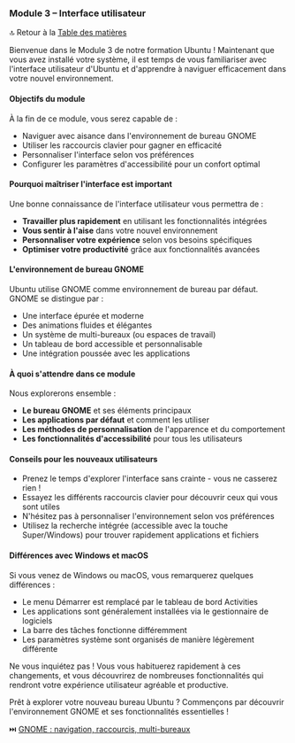 ### Module 3 – Interface utilisateur

🔝 Retour à la [Table des matières](#table-des-matières)

Bienvenue dans le Module 3 de notre formation Ubuntu ! Maintenant que vous avez installé votre système, il est temps de vous familiariser avec l'interface utilisateur d'Ubuntu et d'apprendre à naviguer efficacement dans votre nouvel environnement.

#### Objectifs du module

À la fin de ce module, vous serez capable de :
- Naviguer avec aisance dans l'environnement de bureau GNOME
- Utiliser les raccourcis clavier pour gagner en efficacité
- Personnaliser l'interface selon vos préférences
- Configurer les paramètres d'accessibilité pour un confort optimal

#### Pourquoi maîtriser l'interface est important

Une bonne connaissance de l'interface utilisateur vous permettra de :
- **Travailler plus rapidement** en utilisant les fonctionnalités intégrées
- **Vous sentir à l'aise** dans votre nouvel environnement
- **Personnaliser votre expérience** selon vos besoins spécifiques
- **Optimiser votre productivité** grâce aux fonctionnalités avancées

#### L'environnement de bureau GNOME

Ubuntu utilise GNOME comme environnement de bureau par défaut. GNOME se distingue par :
- Une interface épurée et moderne
- Des animations fluides et élégantes
- Un système de multi-bureaux (ou espaces de travail)
- Un tableau de bord accessible et personnalisable
- Une intégration poussée avec les applications

#### À quoi s'attendre dans ce module

Nous explorerons ensemble :
- **Le bureau GNOME** et ses éléments principaux
- **Les applications par défaut** et comment les utiliser
- **Les méthodes de personnalisation** de l'apparence et du comportement
- **Les fonctionnalités d'accessibilité** pour tous les utilisateurs

#### Conseils pour les nouveaux utilisateurs

- Prenez le temps d'explorer l'interface sans crainte - vous ne casserez rien !
- Essayez les différents raccourcis clavier pour découvrir ceux qui vous sont utiles
- N'hésitez pas à personnaliser l'environnement selon vos préférences
- Utilisez la recherche intégrée (accessible avec la touche Super/Windows) pour trouver rapidement applications et fichiers

#### Différences avec Windows et macOS

Si vous venez de Windows ou macOS, vous remarquerez quelques différences :
- Le menu Démarrer est remplacé par le tableau de bord Activities
- Les applications sont généralement installées via le gestionnaire de logiciels
- La barre des tâches fonctionne différemment
- Les paramètres système sont organisés de manière légèrement différente

Ne vous inquiétez pas ! Vous vous habituerez rapidement à ces changements, et vous découvrirez de nombreuses fonctionnalités qui rendront votre expérience utilisateur agréable et productive.

Prêt à explorer votre nouveau bureau Ubuntu ? Commençons par découvrir l'environnement GNOME et ses fonctionnalités essentielles !

⏭️ [GNOME : navigation, raccourcis, multi-bureaux](/01-fondamentaux/module-3-interface-utilisateur/01-gnome-navigation.md)
